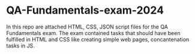 # QA-Fundamentals-exam-2024
In this repo are attached HTML, CSS, JSON script files for the QA Fundamentals exam. The exam contained tasks that should have been fulfilled in HTML and CSS like creating simple web pages, concantenation tasks in JS. 
